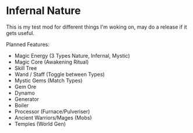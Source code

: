 Infernal Nature
===================
This is my test mod for different things I'm woking on, may do a release if it gets useful.

Planned Features:
- Magic Energy (3 Types Nature, Infernal, Mystic)
- Magic Core (Awakening Ritual)
- Skill Tree
- Wand / Staff (Toggle between Types)
- Mystic Gems (Match Types)
- Gem Ore
- Dynamo
- Generator
- Boiler
- Processor (Furnace/Pulveriser)
- Ancient Warriors/Mages (Mobs)
- Temples (World Gen)
